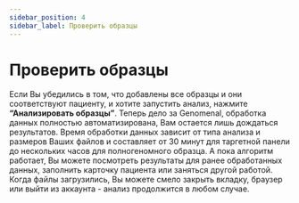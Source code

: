 ```yaml
---
sidebar_position: 4
sidebar_label: Проверить образцы
---
```


# Проверить образцы

Если Вы убедились в том, что добавлены все образцы и они соответствуют пациенту, и хотите запустить анализ, нажмите **“Анализировать образцы”**.
Теперь дело за Genomenal, обработка данных полностью автоматизирована, Вам остается лишь дождаться результатов. Время обработки данных зависит от типа анализа и размеров Ваших файлов и составляет от 30 минут для таргетной панели до нескольких часов для полногеномного образца.
А пока алгоритм работает, Вы можете посмотреть результаты для ранее обработанных данных, заполнить карточку пациента или заняться другой работой. Когда файлы загрузились, Вы можете смело закрыть вкладку, браузер или выйти из аккаунта - анализ продолжится в любом случае.
